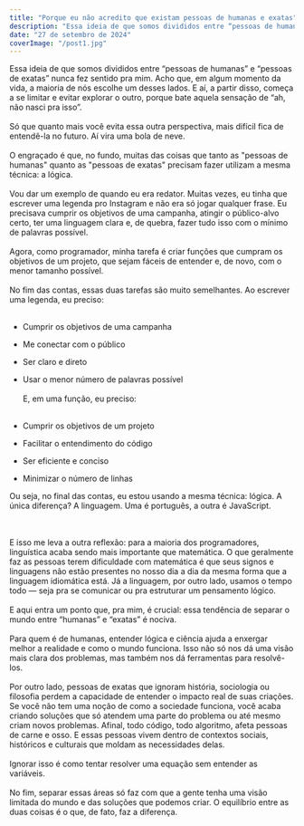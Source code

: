 ```yaml
---
title: "Porque eu não acredito que existam pessoas de humanas e exatas"
description: "Essa ideia de que somos divididos entre “pessoas de humanas” e “pessoas de exatas” nunca fez sentido pra mim."
date: "27 de setembro de 2024"
coverImage: "/post1.jpg"
---
```


Essa ideia de que somos divididos entre “pessoas de humanas” e “pessoas de exatas” nunca fez sentido pra mim. Acho que, em algum momento da vida, a maioria de nós escolhe um desses lados. E aí, a partir disso, começa a se limitar e evitar explorar o outro, porque bate aquela sensação de “ah, não nasci pra isso”.
<br>
<br>
Só que quanto mais você evita essa outra perspectiva, mais difícil fica de entendê-la no futuro. Aí vira uma bola de neve.
<br>
<br>
O engraçado é que, no fundo, muitas das coisas que tanto as "pessoas de humanas" quanto as "pessoas de exatas" precisam fazer utilizam a mesma técnica: a lógica.
<br>
<br>
Vou dar um exemplo de quando eu era redator. Muitas vezes, eu tinha que escrever uma legenda pro Instagram e não era só jogar qualquer frase. Eu precisava cumprir os objetivos de uma campanha, atingir o público-alvo certo, ter uma linguagem clara e, de quebra, fazer tudo isso com o mínimo de palavras possível.
<br>
<br>
Agora, como programador, minha tarefa é criar funções que cumpram os objetivos de um projeto, que sejam fáceis de entender e, de novo, com o menor tamanho possível.
<br>
<br>
No fim das contas, essas duas tarefas são muito semelhantes. Ao escrever uma legenda, eu preciso:
<br>
<br>

- Cumprir os objetivos de uma campanha
- Me conectar com o público
- Ser claro e direto
- Usar o menor número de palavras possível
  <br>
  <br>
  E, em uma função, eu preciso:
  <br>
  <br>

- Cumprir os objetivos de um projeto
- Facilitar o entendimento do código
- Ser eficiente e conciso
- Minimizar o número de linhas
  <br>

Ou seja, no final das contas, eu estou usando a mesma técnica: lógica. A única diferença? A linguagem. Uma é português, a outra é JavaScript.

  <br>
  <br>
E isso me leva a outra reflexão: para a maioria dos programadores, linguística acaba sendo mais importante que matemática. O que geralmente faz as pessoas terem dificuldade com matemática é que seus signos e linguagens não estão presentes no nosso dia a dia da mesma forma que a linguagem idiomática está. Já a linguagem, por outro lado, usamos o tempo todo — seja pra se comunicar ou pra estruturar um pensamento lógico.
  <br>
  <br>
  E aqui entra um ponto que, pra mim, é crucial: essa tendência de separar o mundo entre “humanas” e “exatas” é nociva.
  <br>
  <br>
  Para quem é de humanas, entender lógica e ciência ajuda a enxergar melhor a realidade e como o mundo funciona. Isso não só nos dá uma visão mais clara dos problemas, mas também nos dá ferramentas para resolvê-los.
  <br>
  <br>
  Por outro lado, pessoas de exatas que ignoram história, sociologia ou filosofia perdem a capacidade de entender o impacto real de suas criações. Se você não tem uma noção de como a sociedade funciona, você acaba criando soluções que só atendem uma parte do problema ou até mesmo criam novos problemas. Afinal, todo código, todo algoritmo, afeta pessoas de carne e osso. E essas pessoas vivem dentro de contextos sociais, históricos e culturais que moldam as necessidades delas.
  <br>
  <br>
  Ignorar isso é como tentar resolver uma equação sem entender as variáveis.
  <br>
  <br>
  No fim, separar essas áreas só faz com que a gente tenha uma visão limitada do mundo e das soluções que podemos criar. O equilíbrio entre as duas coisas é o que, de fato, faz a diferença.
  <br>
  <br>
  <br>
  <br>
